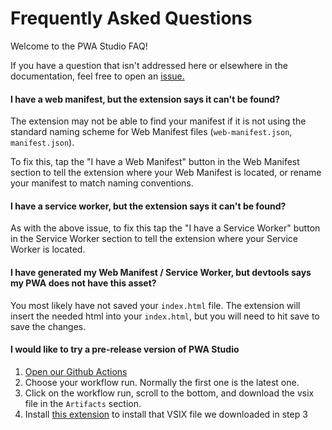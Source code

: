 # Frequently Asked Questions

Welcome to the PWA Studio FAQ!

If you have a question that isn't addressed here or elsewhere in the documentation, feel free to open an [issue.](https://github.com/pwa-builder/PWABuilder/issues/new/choose)

#### I have a web manifest, but the extension says it can't be found?
The extension may not be able to find your manifest if it is not using the standard naming scheme for Web Manifest files (`web-manifest.json`, `manifest.json`). 

To fix this, tap the "I have a Web Manifest" button in the Web Manifest section to tell the extension where your Web Manifest is located, or rename your manifest to match naming conventions.

#### I have a service worker, but the extension says it can't be found?
As with the above issue, to fix this tap the "I have a Service Worker" button in the Service Worker section to tell the extension where your Service Worker is located.

#### I have generated my Web Manifest / Service Worker, but devtools says my PWA does not have this asset?
You most likely have not saved your `index.html` file. The extension will insert the needed html into your `index.html`, but you will need to hit save to save the changes.

#### I would like to try a pre-release version of PWA Studio

1. [Open our Github Actions](https://github.com/pwa-builder/pwa-studio/actions)
2. Choose your workflow run. Normally the first one is the latest one.
3. Click on the workflow run, scroll to the bottom, and download the vsix file in the `Artifacts` section.
4. Install [this extension](https://marketplace.visualstudio.com/items?itemName=fabiospampinato.vscode-install-vsix&msclkid=d9be3152b46711ecb569dbe40d0a72c0) to install that VSIX file we downloaded in step 3
